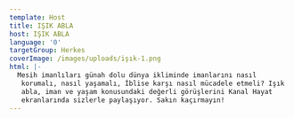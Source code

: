 ```yaml
---
template: Host
title: IŞIK ABLA
host: IŞIK ABLA
language: '0'
targetGroup: Herkes
coverImage: /images/uploads/işık-1.png
html: |-
  Mesih imanlıları günah dolu dünya ikliminde imanlarını nasıl
   korumalı, nasıl yaşamalı, İblise karşı nasıl mücadele etmeli? Işık
   abla, iman ve yaşam konusundaki değerli görüşlerini Kanal Hayat
   ekranlarında sizlerle paylaşıyor. Sakın kaçırmayın!
---
```


